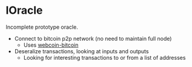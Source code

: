 # IOracle

Incomplete prototype oracle.

* Connect to bitcoin p2p network (no need to maintain full node)
  * Uses [webcoin-bitcoin](https://www.npmjs.com/package/bitcoin-net) 
* Deseralize transactions, looking at inputs and outputs
  * Looking for interesting transactions to or from a list of addresses
